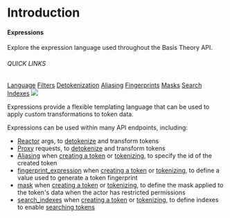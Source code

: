 # Introduction
<aside class="header-intro-box">
    <span>
        <h4>Expressions</h4>
        <p class="header-intro-body2-font">
          Explore the expression language used throughout the Basis Theory API.
        </p>
        <h6>QUICK LINKS</h6>
        <span class="intro-quick-links">
            <a href="#language">Language</a>
            <a href="#filters">Filters</a>
            <a href="#detokenization">Detokenization</a>
            <a href="#aliasing">Aliasing</a>
            <a href="#fingerprints">Fingerprints</a>
            <a href="#masks">Masks</a>
            <a href="#search-indexes">Search Indexes</a>
        </span>
    </span>
    <img src="/images/expressions-intro.svg"/>
</aside>

Expressions provide a flexible templating language that can be used to apply custom transformations to token data.

Expressions can be used within many API endpoints, including:

- [Reactor](https://developers.basistheory.com/concepts/what-are-reactors) args, to [detokenize](#detokenization) and transform tokens
- [Proxy](https://developers.basistheory.com/concepts/what-is-the-proxy) requests, to [detokenize](#detokenization) and transform tokens
- [Aliasing](#aliasing) when [creating a token](/api-reference/#tokens-create-token) or [tokenizing](/api-reference/#tokenize), to specify the id of the created token 
- [fingerprint_expression](#fingerprints) when [creating a token](/api-reference/#tokens-create-token) or [tokenizing](/api-reference/#tokenize), to define a value used to generate a token fingerprint
- [mask](#masks) when [creating a token](/api-reference/#tokens-create-token) or [tokenizing](/api-reference/#tokenize), to define the mask applied to the token's data when the actor has restricted permissions
- [search_indexes](#search-indexes) when [creating a token](/api-reference/#tokens-create-token) or [tokenizing](/api-reference/#tokenize), to define indexes to enable [searching tokens](/api-reference/#tokens-search-tokens)
